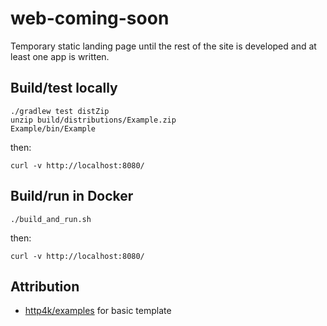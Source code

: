 # web-coming-soon
Temporary static landing page until the rest of the site is developed and at least one app is written.

## Build/test locally

```shell script
./gradlew test distZip
unzip build/distributions/Example.zip
Example/bin/Example
```

then:
```shell script
curl -v http://localhost:8080/
```

## Build/run in Docker

```shell script
./build_and_run.sh
```

then:
```shell script
curl -v http://localhost:8080/
```

## Attribution
* [http4k/examples](https://github.com/http4k/examples) for basic template